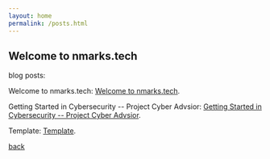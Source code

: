 ```yaml
---
layout: home
permalink: /posts.html
---
```


## Welcome to nmarks.tech

blog posts:

Welcome to nmarks.tech: [Welcome to nmarks.tech](./posts/0).

Getting Started in Cybersecurity -- Project Cyber Advsior: [Getting Started in Cybersecurity -- Project Cyber Advsior](./posts/1).

Template: [Template](./posts/2).

[back](./)

